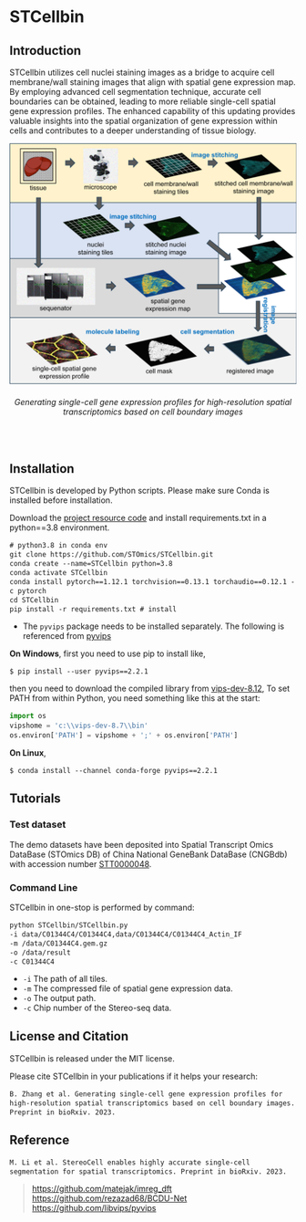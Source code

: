 # STCellbin

## Introduction
STCellbin utilizes cell nuclei staining images as a bridge to acquire cell membrane/wall staining images that align with spatial gene expression map. By employing advanced cell segmentation technique, accurate cell boundaries can be obtained, leading to more reliable single-cell spatial gene expression profiles. The enhanced capability of this updating provides valuable insights into the spatial organization of gene expression within cells and contributes to a deeper understanding of tissue biology.

<div align="center">
  <img src="docs/main_figure.png" width=567>
    <h6>
      Generating single-cell gene expression profiles for high-resolution spatial transcriptomics based on cell boundary images
    </h6>
</div>
<br>

## Installation
STCellbin is developed by Python scripts. Please make sure Conda is installed before installation.

Download the [project resource code](https://codeload.github.com/STOmics/STCellbin/zip/refs/heads/main) and install requirements.txt in a python==3.8 environment.

```text
# python3.8 in conda env
git clone https://github.com/STOmics/STCellbin.git
conda create --name=STCellbin python=3.8
conda activate STCellbin
conda install pytorch==1.12.1 torchvision==0.13.1 torchaudio==0.12.1 -c pytorch
cd STCellbin
pip install -r requirements.txt # install
```

* The ```pyvips``` package needs to be installed separately. The following is referenced from [pyvips](https://libvips.github.io/pyvips/README.html#non-conda-install)

**On Windows**, first you need to use pip to install like,
```text
$ pip install --user pyvips==2.2.1
```
then you need to download the compiled library from [vips-dev-8.12](https://github.com/libvips/libvips/releases),
To set PATH from within Python, you need something like this at the start:

```python
import os
vipshome = 'c:\\vips-dev-8.7\\bin'
os.environ['PATH'] = vipshome + ';' + os.environ['PATH']
```

**On Linux**,
```text
$ conda install --channel conda-forge pyvips==2.2.1
```

## Tutorials

### Test dataset
The demo datasets have been deposited into Spatial Transcript Omics DataBase (STOmics DB) of China National GeneBank DataBase (CNGBdb) with accession number [STT0000048](https://db.cngb.org/stomics/project/STT0000048).

### Command Line
STCellbin in one-stop is performed by command:

```text
python STCellbin/STCellbin.py
-i data/C01344C4/C01344C4,data/C01344C4/C01344C4_Actin_IF
-m /data/C01344C4.gem.gz
-o /data/result
-c C01344C4
```

* ```-i```  The path of all tiles.
* ```-m``` The compressed file of spatial gene expression data.
* ```-o``` The output path.
* ```-c``` Chip number of the Stereo-seq data.

## License and Citation
STCellbin is released under the MIT license.

Please cite STCellbin in your publications if it helps your research:

```text
B. Zhang et al. Generating single-cell gene expression profiles for high-resolution spatial transcriptomics based on cell boundary images. Preprint in bioRxiv. 2023.
```

## Reference
```text
M. Li et al. StereoCell enables highly accurate single-cell segmentation for spatial transcriptomics. Preprint in bioRxiv. 2023.
```
> https://github.com/matejak/imreg_dft <br>
> https://github.com/rezazad68/BCDU-Net <br>
> https://github.com/libvips/pyvips <br>
